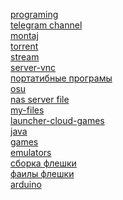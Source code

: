 [programing](https://github.com/yuliitezary/windows_soft/releases/tag/programing)
<br>
[telegram channel](https://t.me/+J-281U3yISlmODYy)
<br>
[montaj](https://github.com/yuliitezary/windows_soft/releases/tag/montaj)
<br>
[torrent](https://github.com/yuliitezary/windows_soft/releases/tag/torrent)
<br>
[stream](https://github.com/yuliitezary/windows_soft/releases/tag/stream)
<br>
[server-vnc](https://github.com/yuliitezary/windows_soft/releases/tag/server)
<br>
[портатибные програмы](https://github.com/yuliitezary/windows_soft/releases/tag/portable)
<br>
[osu](https://github.com/yuliitezary/windows_soft/releases/tag/osu)
<br>
[nas server file](https://github.com/yuliitezary/windows_soft/releases/tag/naserverfile)
<br>
[my-files](https://github.com/yuliitezary/windows_soft/releases/tag/my-files)
<br>
[launcher-cloud-games](https://github.com/yuliitezary/windows_soft/releases/tag/launcher-cloud-games)
<br>
[java](https://github.com/yuliitezary/windows_soft/releases/tag/java)
<br>
[games](https://github.com/yuliitezary/windows_soft/releases/tag/games)
<br>
[emulators](https://github.com/yuliitezary/windows_soft/releases/tag/emulators)
<br>
[сборка флешки](https://github.com/yuliitezary/windows_soft/releases/tag/easy2boot-ventoy)
<br>
[фаилы флешки](https://github.com/yuliitezary/windows_soft/releases/tag/easy-files)
<br>
[arduino](https://github.com/yuliitezary/windows_soft/releases/tag/aduino)
<br>
